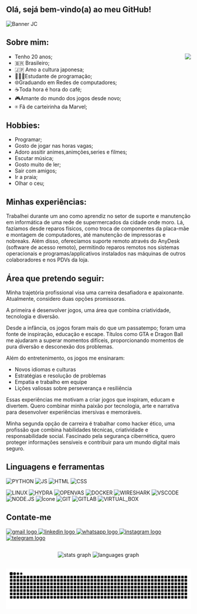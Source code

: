 ## Olá, sejá bem-vindo(a) ao meu GitHub!

![Banner JC](https://github.com/user-attachments/assets/b00c1eb8-8393-4e85-98e6-3dfc1605eb0d)
##

## Sobre mim:
<img align="right" height="180" src="https://www.mexidodeideias.com.br/wp-content/uploads/2016/05/cafe-adventure-time.gif"  />

- Tenho 20 anos;
- 🇧🇷 Brasileiro;
- 🇯🇵 Amo a cultura japonesa;
- 👨🏻‍💻Estudante de programação;
- 🌐Graduando em Redes de computadores;
- ☕Toda hora é hora do café;
- 🎮Amante do mundo dos jogos desde novo;
- ⍟ Fã de carteirinha da Marvel;

##

## Hobbies:

- Programar;
- Gosto de jogar nas horas vagas;
- Adoro assitir animes,animções,series e filmes;
- Escutar música;
- Gosto muito de ler;
- Sair com amigos;
- Ir a praia;
- Olhar o ceu;

##

## Minhas experiências:

  Trabalhei durante um ano como aprendiz no setor de suporte e manutenção em informática de uma rede de supermercados da cidade onde moro. Lá, fazíamos desde reparos físicos, como troca de componentes da placa-mãe e montagem de computadores, até manutenção de impressoras e nobreaks. Além disso, oferecíamos suporte remoto através do AnyDesk (software de acesso remoto), permitindo reparos remotos nos sistemas operacionais e programas/applicativos instalados nas máquinas de outros colaboradores e nos PDVs da loja.

##

## Área que pretendo seguir:

Minha trajetória profissional visa uma carreira desafiadora e apaixonante. Atualmente, considero duas opções promissoras. 

A primeira é desenvolver jogos, uma área que combina criatividade, tecnologia e diversão.

Desde a infância, os jogos foram mais do que um passatempo; foram uma fonte de inspiração, educação e escape. Títulos como GTA e Dragon Ball me ajudaram a superar momentos difíceis, proporcionando momentos de pura diversão e desconexão dos problemas.

Além do entretenimento, os jogos me ensinaram:

- Novos idiomas e culturas
- Estratégias e resolução de problemas
- Empatia e trabalho em equipe
- Lições valiosas sobre perseverança e resiliência

Essas experiências me motivam a criar jogos que inspiram, educam e divertem. Quero combinar minha paixão por tecnologia, arte e narrativa para desenvolver experiências imersivas e memoráveis.

Minha segunda opção de carreira é trabalhar como hacker ético, uma profissão que combina habilidades técnicas, criatividade e responsabilidade social. Fascinado pela segurança cibernética, quero proteger informações sensíveis e contribuir para um mundo digital mais seguro.
##

## Linguagens e ferramentas

<p>
  <img src="https://img.icons8.com/?size=100&id=pIJdjOoL6KfU&format=png&color=000000" alt="PYTHON" width="100" />
  <img src="https://img.icons8.com/?size=100&id=1ZSHk8m9bk4p&format=png&color=000000" alt="JS" width="100" />
  <img src="https://icongr.am/devicon/html5-original.svg" alt="HTML" width="100" />
  <img src="https://icongr.am/devicon/css3-original.svg" alt="CSS" width="100" />
</p>
<p>
  <img src="https://img.icons8.com/?id=qBWtR72kluCU&format=png&color=000000" alt="LINUX" width="100" />
   <img src="https://www.kali.org/tools/hydra/images/hydra-logo.svg" alt="HYDRA" width="100" />
  <img src="https://cdn.jsdelivr.net/gh/homarr-labs/dashboard-icons/svg/openvas.svg" alt="OPENVAS" width="100" />
  <img src="https://icongr.am/devicon/docker-original-wordmark.svg" alt="DOCKER" width="100" />
  <img src="https://img.icons8.com/?size=100&id=v5aFhu6h1M57&format=png&color=0288D1" alt="WIRESHARK" width="100" />
  <img src="https://img.icons8.com/?size=100&id=0OQR1FYCuA9f&format=png&color=000000" alt="VSCODE" width="100" />
  <img src="https://icongr.am/devicon/nodejs-original.svg" alt="NODE.JS" width="100" />
  <img src="https://img.icons8.com/?size=100&id=62856&format=png&color=FFFFFF" alt="Ícone" width="100" />
  <img src="https://icongr.am/devicon/git-original.svg" alt="GIT" width="100" />
  <img src="https://icongr.am/devicon/gitlab-original.svg" alt="GITLAB" width="100" />
  <img src="https://img.icons8.com/?size=100&id=38792&format=png&color=000000" alt="VIRTUAL_BOX" width="100" />
</p>

## Contate-me

<div align="left">
  
  <a href="mailto:juliocesarb925@gmail.com" target="_blank">
    <img src="https://img.shields.io/static/v1?message=Gmail&logo=gmail&label=&color=D14836&logoColor=white&labelColor=&style=for-the-badge" height="35" alt="gmail logo"  />
  </a>
  
  <a href="https://www.linkedin.com/in/j%C3%BAlio-c%C3%A9sar-bezerra-da-silva-2360b5326/" target="_blank">
    <img src="https://img.shields.io/static/v1?message=LinkedIn&logo=linkedin&label=&color=0077B5&logoColor=white&labelColor=&style=for-the-badge" height="35" alt="linkedin logo"  />
  </a>
  
  <a href="https://wa.me/message/SPRM36L3XDOIP1" target="_blank">
    <img src="https://img.shields.io/static/v1?message=Whatsapp&logo=whatsapp&label=&color=3dbe6e&logoColor=white&labelColor=&style=for-the-badge" height="35" alt="whatsapp logo"  />
  </a>
  
  <a href="https://www.instagram.com/julio_cesar.17?igsh=NDYwMjRoeGd3a2Z6" target="_blank">
    <img src="https://img.shields.io/static/v1?message=Instagram&logo=instagram&label=&color=E4405F&logoColor=white&labelColor=&style=for-the-badge" height="35" alt="instagram logo"  />
  </a>
  
  <a href="https://t.me/+5584994082394" target="_blank">
    <img src="https://img.shields.io/static/v1?message=Telegram&logo=telegram&label=&color=2CA5E0&logoColor=white&labelColor=&style=for-the-badge" height="35" alt="telegram logo"  />
  </a>
  
</div>

##

<div align="center">
  <img src="https://github-readme-stats.vercel.app/api?username=Juliocesar1704&hide_title=false&hide_rank=false&show_icons=true&include_all_commits=true&count_private=true&disable_animations=false&theme=tokyonight&locale=pt-br&hide_border=false&order=1" height="150" alt="stats graph"  />
  <img src="https://github-readme-stats.vercel.app/api/top-langs?username=Juliocesar1704&locale=pt-br&hide_title=false&layout=compact&card_width=320&langs_count=5&theme=tokyonight&hide_border=false&order=2" height="150" alt="languages graph"  />
</div>

##

<img src="https://raw.githubusercontent.com/Juliocesar1704/Juliocesar1704/output/snake.svg" alt="Snake animation" />
